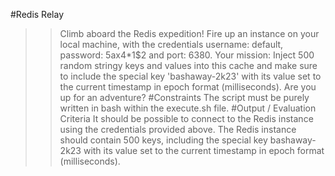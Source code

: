 #Redis Relay
>>Climb aboard the Redis expedition! Fire up an instance on your local machine, with the credentials username: default, password: 5ax4*1$2 and port: 6380. Your mission: Inject 500 random stringy keys and values into this cache and make sure to include the special key 'bashaway-2k23' with its value set to the current timestamp in epoch format (milliseconds). Are you up for an adventure?
#Constraints
>>The script must be purely written in bash within the execute.sh file.
#Output / Evaluation Criteria
>>It should be possible to connect to the Redis instance using the credentials provided above.
>>The Redis instance should contain 500 keys, including the special key bashaway-2k23 with its value set to the current timestamp in epoch format (milliseconds).

